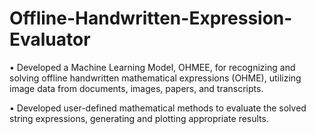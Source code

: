 # Offline-Handwritten-Expression-Evaluator
• Developed a Machine Learning Model, OHMEE, for recognizing and solving offline handwritten mathematical expressions (OHME), utilizing image data from documents, images, papers, and transcripts. 

• Developed user-defined mathematical methods to evaluate the solved string expressions, generating and plotting appropriate results.
